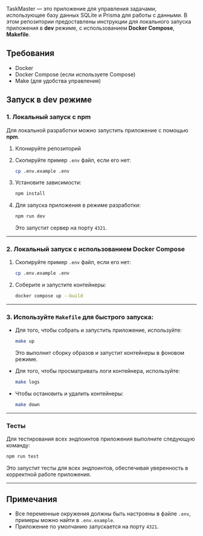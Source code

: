 TaskMaster — это приложение для управления задачами, использующее базу данных SQLite и Prisma для работы с данными. В этом репозитории предоставлены инструкции для локального запуска приложения в **dev** режиме, с использованием **Docker Compose**, **Makefile**.

## Требования

* Docker
* Docker Compose (если используете Compose)
* Make (для удобства управления)

## Запуск в **dev** режиме

### 1. Локальный запуск с **npm**

Для локальной разработки можно запустить приложение с помощью **npm**.

1. Клонируйте репозиторий
2. Скопируйте пример `.env` файл, если его нет:

   ```bash
   cp .env.example .env
   ```

3. Установите зависимости:

   ```bash
   npm install
   ```

4. Для запуска приложения в режиме разработки:

   ```bash
   npm run dev
   ```

   Это запустит сервер на порту `4321`.

---

### 2. Локальный запуск с использованием **Docker Compose**

1. Скопируйте пример `.env` файл, если его нет:

   ```bash
   cp .env.example .env
   ```

2. Соберите и запустите контейнеры:

   ```bash
   docker compose up --build
   ```
---

### 3. Используйте `Makefile` для быстрого запуска:

   * Для того, чтобы собрать и запустить приложение, используйте:

     ```bash
     make up
     ```

     Это выполнит сборку образов и запустит контейнеры в фоновом режиме.

   * Для того, чтобы просматривать логи контейнера, используйте:

     ```bash
     make logs
     ```


   * Чтобы остановить и удалить контейнеры:

     ```bash
     make down
     ```
---
### Тесты

Для тестирования всех эндпоинтов приложения выполните следующую команду:

```bash
npm run test
```

Это запустит тесты для всех эндпоинтов, обеспечивая уверенность в корректной работе приложения.

---

## Примечания

* Все переменные окружения должны быть настроены в файле `.env`, примеры можно найти в `.env.example`.
* Приложение по умолчанию запускается на порту `4321`.